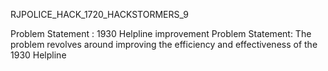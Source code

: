 RJPOLICE_HACK_1720_HACKSTORMERS_9

Problem Statement : 1930 Helpline improvement Problem Statement: The problem revolves around improving the efficiency and effectiveness of the 1930 Helpline
